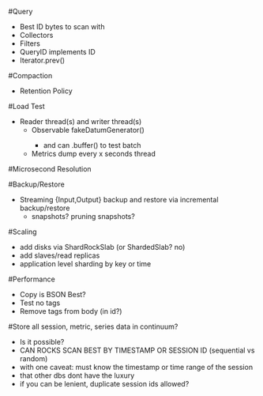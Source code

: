 #Query
 - Best ID bytes to scan with
 - Collectors
 - Filters
 - QueryID implements ID
 - Iterator.prev()

#Compaction
 - Retention Policy

#Load Test
 - Reader thread(s) and writer thread(s)
   - Observable<Datum> fakeDatumGenerator()
     - and can .buffer() to test batch
   - Metrics dump every x seconds thread

#Microsecond Resolution

#Backup/Restore
 - Streaming {Input,Output} backup and restore via incremental backup/restore
   - snapshots? pruning snapshots?

#Scaling
 - add disks via ShardRockSlab (or ShardedSlab? no)
 - add slaves/read replicas
 - application level sharding by key or time

#Performance
 - Copy is BSON Best?
 - Test no tags
 - Remove tags from body (in id?)

#Store all session, metric, series data in continuum?
 - Is it possible?
  - CAN ROCKS SCAN BEST BY TIMESTAMP OR SESSION ID (sequential vs random)
  - with one caveat: must know the timestamp or time range of the session
   - that other dbs dont have the luxury
   - if you can be lenient, duplicate session ids allowed?
